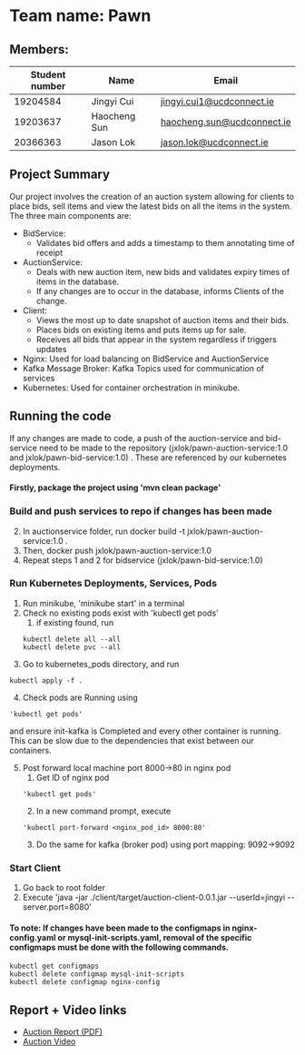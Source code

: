 # Team name: Pawn
## Members:
| Student number | Name         | Email                      |
|----------------|--------------|----------------------------|
| 19204584   | Jingyi Cui   | jingyi.cui1@ucdconnect.ie  |
| 19203637          | Haocheng Sun | haocheng.sun@ucdconnect.ie |
| 20366363       | Jason Lok    | jason.lok@ucdconnect.ie    |

## Project Summary
Our project involves the creation of an auction system allowing for clients 
to place bids, sell items and view the latest bids on all the items in the system.
The three main components are:
- BidService: 
  - Validates bid offers and adds a timestamp to them annotating time of receipt
- AuctionService: 
  - Deals with new auction item, new bids and validates expiry times of items in
  the database. 
  - If any changes are to occur in the database, informs Clients of the change.
- Client: 
  - Views the most up to date snapshot of auction items and their bids. 
  - Places bids on existing items and puts items up for sale.
  - Receives all bids that appear in the system regardless if triggers updates
- Nginx: Used for load balancing on BidService and AuctionService
- Kafka Message Broker: Kafka Topics used for communication of services
- Kubernetes: Used for container orchestration in minikube.

## Running the code
If any changes are made to code, a push of the auction-service and bid-service need to be made to the repository (jxlok/pawn-auction-service:1.0 and jxlok/pawn-bid-service:1.0)
. These are referenced by our kubernetes deployments.

#### Firstly, package the project using 'mvn clean package'

### Build and push services to repo if changes has been made
2. In auctionservice folder, run docker build -t jxlok/pawn-auction-service:1.0 .
3. Then, docker push jxlok/pawn-auction-service:1.0
4. Repeat steps 1 and 2 for bidservice (jxlok/pawn-bid-service:1.0)

### Run Kubernetes Deployments, Services, Pods
1. Run minikube, 'minikube start' in a terminal
2. Check no existing pods exist with 'kubectl get pods'
   1. if existing found, run
   ```
   kubectl delete all --all
   kubectl delete pvc --all
   ```
3. Go to kubernetes_pods directory, and run 
```
kubectl apply -f .
```
4. Check pods are Running using 
```
'kubectl get pods' 
```
and ensure init-kafka is Completed and every other container is running. This can be slow due to the dependencies that exist between our containers.

5. Post forward local machine port 8000->80 in nginx pod
    1. Get ID of nginx pod
   ```
   'kubectl get pods'
   ```
   2. In a new command prompt, execute 
   ```
   'kubectl port-forward <nginx_pod_id> 8000:80'
   ```
   3. Do the same for kafka (broker pod) using port mapping: 9092->9092

### Start Client
1. Go back to root folder
2. Execute 'java -jar ./client/target/auction-client-0.0.1.jar --userId=jingyi --server.port=8080'

#### To note: If changes have been made to the configmaps in nginx-config.yaml or mysql-init-scripts.yaml, removal of the specific configmaps must be done with the following commands.
   ```
kubectl get configmaps
kubectl delete configmap mysql-init-scripts
kubectl delete configmap nginx-config
   ```

## Report + Video links
- [Auction Report (PDF)](./Distributed_Report_Pawn.pdf)
- [Auction Video](./Pawn-DistributedAuctionDemo.mp4)
